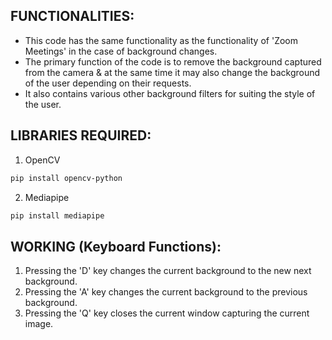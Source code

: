 ## FUNCTIONALITIES:
<ul>
  <li>This code has the same functionality as the functionality of 'Zoom Meetings' in the case of background changes.</li>
  <li>The primary function of the code is to remove the background captured from the camera & at the same time it may also change the background of the user depending on their requests.</li>
  <li>It also contains various other background filters for suiting the style of the user.</li>
</ul>

## LIBRARIES REQUIRED:
1. OpenCV
```bash
pip install opencv-python
```
2. Mediapipe
```bash
pip install mediapipe
```

## WORKING (Keyboard Functions):
<ol>
  <li>Pressing the 'D' key changes the current background to the new next background.</li>
  <li>Pressing the 'A' key changes the current background to the previous background.</li>
  <li>Pressing the 'Q' key closes the current window capturing the current image.</li>
</ol>
